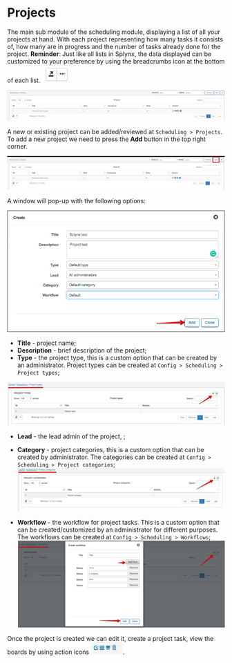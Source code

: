 Projects
======
The main sub module of the scheduling module, displaying a list of all your projects at hand. With each project representing how many tasks it consists of,
how many are in progress and the number of tasks already done for the project. **Reminder**: Just like all lists in Splynx, the data displayed can be customized
to your preference by using the breadcrumbs icon at the bottom of each list. ![Content icon](content_icon.jpg)

![Projects table](projects_list.jpg)


A new or existing project can be added/reviewed at `Scheduling > Projects`. To add a new project we need to press the **Add** button in the top right corner.

![Projects table](projects_table.jpg)

A window will pop-up with the following options:

![Projects table](add_project.png)

* **Title** - project name;
* **Description** - brief description of the project;
* **Type** - the project type, this is a custom option that can be created by an administrator. Project types can be created at `Config > Scheduling > Project types`;

![Projects config](project_types.png)

* **Lead** - the lead admin of the project,  ;
* **Category** - project categories, this is a custom option that can be created by administrator. The categories can be created at `Config > Scheduling > Project categories`;
![Projects config](project_category.png)

* **Workflow** - the workflow for project tasks. This is a custom option that can be created/customized by an administrator for different purposes. The workflows can be created at `Config > Scheduling > Workflows`;
![Projects config](project_workflows.png)

Once the project is created we can edit it, create a project task, view the boards by using action icons <icon class="image-icon">![action buttons](actions_progect.png)</icon>.

